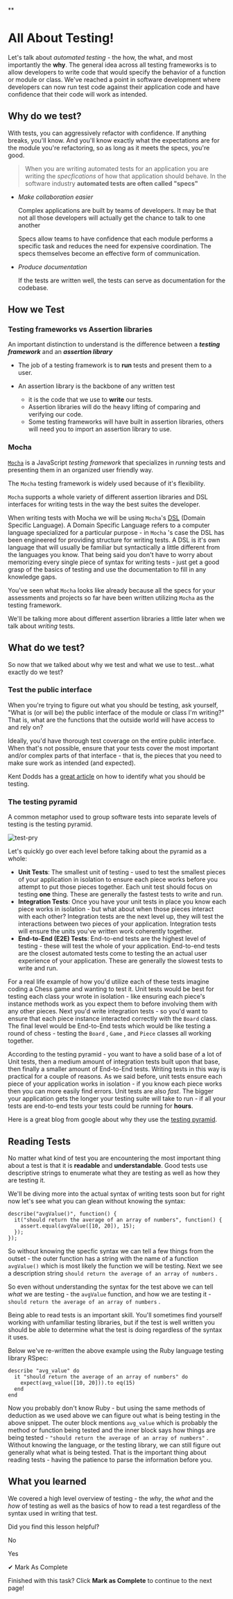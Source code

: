 \*\*

# All About Testing!

Let's talk about _automated testing_ - the how, the what, and most
importantly the **why**. The general idea across all testing frameworks
is to allow developers to write code that would specify the behavior of
a function or module or class. We've reached a point in software
development where developers can now run test code against their
application code and have confidence that their code will work as
intended.

## Why do we test?

With tests, you can aggressively refactor with confidence. If
anything breaks, you'll know. And you'll know exactly what the
expectations are for the module you're refactoring, so as long as it
meets the specs, you're good.

> When you are writing automated tests for an application you are
> writing the _specfications_ of how that application should behave. In
> the software industry **automated tests are often called "specs"**

- _Make collaboration easier_

  Complex applications are built by teams of developers. It may be
  that not all those developers will actually get the chance to talk
  to one another

  Specs allow teams to have confidence that each module performs a
  specific task and reduces the need for expensive coordination. The
  specs themselves become an effective form of communication.

- _Produce documentation_

  If the tests are written well, the tests can serve as documentation
  for the codebase.

## How we Test

### Testing frameworks vs Assertion libraries

An important distinction to understand is the difference between a
**_testing framework_** and an **_assertion library_**

- The job of a testing
  framework is to **run** tests and present them to a user.

- An assertion
  library is the backbone of any written test

  - it is the code that we use
    to **write** our tests.
  - Assertion libraries will do the heavy lifting of
    comparing and verifying our code.
  - Some testing frameworks will have
    built in assertion libraries, others will need you to import an
    assertion library to use.

### Mocha

[`Mocha`](https://mochajs.org/#getting-started) is a
JavaScript _testing framework_ that specializes in _running_ tests and
presenting them in an organized user friendly way.

The
`Mocha` testing framework is widely used because of
it's flexibility.

`Mocha` supports a whole variety
of different assertion libraries and DSL interfaces for writing tests in
the way the best suites the developer.

When writing tests with Mocha we will be using `Mocha`'s [DSL](https://en.wikipedia.org/wiki/Domain-specific_language)
(Domain Specific Language). A Domain Specific Language refers to a
computer language specialized for a particular purpose - in
`Mocha` 's case the DSL has been engineered for
providing structure for writing tests. A DSL is it's own language that
will usually be familiar but syntactically a little different from the
languages you know. That being said you don't have to worry about
memorizing every single piece of syntax for writing tests - just get a
good grasp of the basics of testing and use the documentation to fill in
any knowledge gaps.

You've seen what `Mocha` looks like already because
all the specs for your assessments and projects so far have been written
utilizing `Mocha` as the testing framework.

We'll be talking more about different assertion libraries a little later
when we talk about _writing_ tests.

## What do we test?

So now that we talked about why we test and what we use to test...what
exactly do we test?

### Test the public interface

When you're trying to figure out what you should be testing, ask
yourself, "What is (or will be) the public interface of the module or
class I'm writing?" That is, what are the functions that the outside
world will have access to and rely on?

Ideally, you'd have thorough test coverage on the entire public
interface. When that's not possible, ensure that your tests cover the
most important and/or complex parts of that interface - that is, the
pieces that you need to make sure work as intended (and expected).

Kent Dodds has a [great
article](https://kentcdodds.com/blog/how-to-know-what-to-test) on how to
identify what you should be testing.

### The testing pyramid

A common metaphor used to group software tests into separate levels of
testing is the testing pyramid.

![test-pry](./All%20about%20Testing_files/image02.png)

Let's quickly go over each level before talking about the pyramid as a
whole:

- **Unit Tests**: The smallest unit of testing - used to test the
  smallest pieces of your application in isolation to ensure each
  piece works before you attempt to put those pieces together. Each
  unit test should focus on testing **one** thing. These are generally
  the fastest tests to write and run.
- **Integration Tests**: Once you have your unit tests in place you
  know each piece works in isolation - but what about when those
  pieces interact with each other? Integration tests are the next
  level up, they will test the interactions between two pieces of your
  application. Integration tests will ensure the units you've written
  work coherently together.
- **End-to-End (E2E) Tests**: End-to-end tests are the highest level
  of testing - these will test the whole of your application.
  End-to-end tests are the closest automated tests come to testing the
  an actual user experience of your application. These are generally
  the slowest tests to write and run.

For a real life example of how you'd utilize each of these tests imagine
coding a Chess game and wanting to test it. Unit tests would be best for
testing each class your wrote in isolation - like ensuring each piece's
instance methods work as you expect them to before involving them with
any other pieces. Next you'd write integration tests - so you'd want to
ensure that each piece instance interacted correctly with the
`Board` class. The final level would be End-to-End
tests which would be like testing a round of chess - testing the
`Board` , `Game` , and
`Piece` classes all working together.

According to the testing pyramid - you want to have a solid base of a
lot of Unit tests, then a medium amount of integration tests built upon
that base, then finally a smaller amount of End-to-End tests. Writing
tests in this way is practical for a couple of reasons. As we said
before, unit tests ensure each piece of your application works in
isolation - if you know each piece works then you can more easily find
errors. Unit tests are also _fast_. The bigger your application gets the
longer your testing suite will take to run - if all your tests are
end-to-end tests your tests could be running for **hours**.

Here is a great blog from google about why they use the [testing
pyramid](https://testing.googleblog.com/2015/04/just-say-no-to-more-end-to-end-tests.html).

## Reading Tests

No matter what kind of test you are encountering the most important
thing about a test is that it is **readable** and **understandable**.
Good tests use descriptive strings to enumerate what they are testing as
well as how they are testing it.

We'll be diving more into the actual syntax of writing tests soon but
for right now let's see what you can glean without knowing the syntax:

```{style="color: rgb(248, 248, 242); background: rgb(45, 45, 45); font-family: Consolas, Monaco, "Andale Mono", "Ubuntu Mono", monospace; text-align: left; white-space: pre; word-spacing: normal; word-break: normal; overflow-wrap: normal; line-height: 1.5; tab-size: 4; hyphens: none; padding: 1em; overflow: auto; font-size: 16px;"}
describe("avgValue()", function() {
  it("should return the average of an array of numbers", function() {
    assert.equal(avgValue([10, 20]), 15);
  });
});
```

So without knowing the specfic syntax we can tell a few things from the
outset - the outer function has a string with the name of a function
`avgValue()` which is most likely the function we
will be testing.
Next we see a description string
`should return the average of an array of numbers` .

So even without understanding the syntax for the test above we can tell
_what_ we are testing - the `avgValue` function, and
how we are testing it -
`should return the average of an array of numbers` .

Being able to read tests is an important skill. You'll sometimes find
yourself working with unfamiliar testing libraries, but if the test is
well written you should be able to determine what the test is doing
regardless of the syntax it uses.

Below we've re-written the above example using the Ruby language testing
library RSpec:

```{style="color: rgb(248, 248, 242); background: rgb(45, 45, 45); font-family: Consolas, Monaco, "Andale Mono", "Ubuntu Mono", monospace; text-align: left; white-space: pre; word-spacing: normal; word-break: normal; overflow-wrap: normal; line-height: 1.5; tab-size: 4; hyphens: none; padding: 1em; overflow: auto; font-size: 16px;"}
describe "avg_value" do
  it "should return the average of an array of numbers" do
    expect(avg_value([10, 20])).to eq(15)
  end
end
```

Now you probably don't know Ruby - but using the same methods of
deduction as we used above we can figure out what is being testing in
the above snippet. The outer block mentions `avg_value` which is probably the method or function being tested and the
inner block says how things are being tested -
`"should return the average of an array of numbers"` . Without knowing the language, or the testing library, we can
still figure out generally what what is being tested. That is the
important thing about reading tests - having the patience to parse the
information before you.

## What you learned

We covered a high level overview of testing - the _why_, the _what_ and
the _how_ of testing as well as the basics of how to read a test
regardless of the syntax used in writing that test.

Did you find this lesson helpful?

No

Yes

✔︎ Mark As Complete

Finished with this task? Click **Mark as Complete** to continue to the
next page!
